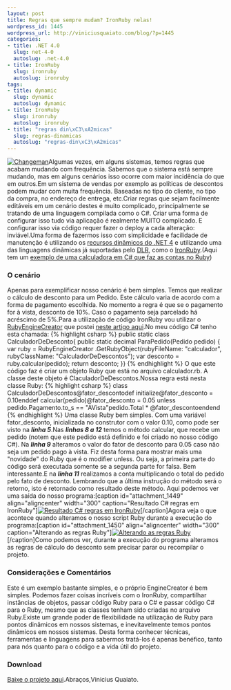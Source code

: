 ```yaml
--- 
layout: post
title: Regras que sempre mudam? IronRuby nelas!
wordpress_id: 1445
wordpress_url: http://viniciusquaiato.com/blog/?p=1445
categories: 
- title: .NET 4.0
  slug: net-4-0
  autoslug: .net-4.0
- title: IronRuby
  slug: ironruby
  autoslug: ironruby
tags: 
- title: dynamic
  slug: dynamic
  autoslug: dynamic
- title: IronRuby
  slug: ironruby
  autoslug: ironruby
- title: "regras din\xC3\xA2micas"
  slug: regras-dinamicas
  autoslug: "regras-din\xC3\xA2micas"
---
```

[![](http://viniciusquaiato.com/blog/wp-content/uploads/2010/08/changeman2lli2-300x224.jpg "Changeman")](http://viniciusquaiato.com/blog/wp-content/uploads/2010/08/changeman2lli2.jpg)Algumas vezes, em alguns sistemas, temos regras que acabam mudando com frequência. Sabemos que o sistema está sempre mudando, mas em alguns cenários isso ocorre com maior incidência do que em outros.Em um sistema de vendas por exemplo as políticas de descontos podem mudar com muita frequência. Baseadas no tipo do cliente, no tipo da compra, no endereço de entrega, etc.Criar regras que sejam facilmente editáveis em um cenário destes é muito complicado, principalmente se tratando de uma linguagem compilada como o C#. Criar uma forma de configurar isso tudo via aplicação é realmente MUITO complicado. E configurar isso via código requer fazer o deploy a cada alteração: inviável.Uma forma de fazermos isso com simplicidade e facilidade de manutenção é utilizando os [recursos dinâmicos do .NET 4](http://viniciusquaiato.com/blog/apresentacao-dynamic-types-no-net-4/) e utilizando uma das linguagens dinâmicas já suportadas pelo [DLR](http://dlr.codeplex.com/), como o [IronRuby](http://ironruby.codeplex.com/).(Aqui tem um [exemplo de uma calculadora em C# que faz as contas no Ruby](http://viniciusquaiato.com/blog/programacao-dinamica-com-c-e-ironruby/))

### O cenário
Apenas para exemplificar nosso cenário é bem simples. Temos que realizar o cálculo de desconto para um Pedido. Este cálculo varia de acordo com a forma de pagamento escolhida. No momento a regra é que se o pagamento for à vista, desconto de 10%. Caso o pagamento seja parcelado há acréscimo de 5%.Para a utilização de código IronRuby vou utilizar o [RubyEngineCreator](http://viniciusquaiato.com/blog/programacao-dinamica-com-c-e-ironruby/) que postei [neste artigo aqui](http://viniciusquaiato.com/blog/programacao-dinamica-com-c-e-ironruby/).No meu código C# tenho esta chamada:
{% highlight csharp %}
public static class CalculadorDeDesconto{    public static decimal ParaPedido(Pedido pedido)    {        var ruby = RubyEngineCreator            .GetRubyObject(rubyFileName: "calculador", rubyClassName: "CalculadorDeDescontos");        var desconto = ruby.calcular(pedido);        return desconto;    }}
{% endhighlight %}
O que este código faz é criar um objeto Ruby que está no arquivo calculador.rb. A classe deste objeto é ClaculadorDeDescontos.Nossa regra está nesta classe Ruby:
{% highlight csharp %}
class CalculadorDeDescontos@fator_descontodef initialize@fator_desconto = 0.10enddef calcular(pedido)@fator_desconto = 0.05 unless pedido.Pagamento.to_s == "AVista"pedido.Total * @fator_descontoendend
{% endhighlight %}
Uma classe Ruby bem simples. Com uma variável fator_desconto, inicializada no construtor com o valor 0.10, como pode ser visto na _**linha 5**_.Nas **_linhas 8 a 12_** temos o método calcular, que recebe um pedido (notem que este pedido está definido e foi criado no nosso código C#). Na _**linha 9**_ alteramos o valor do fator de desconto para 0.05 caso não seja um pedido pago à vista. Fiz desta forma para mostrar mais uma "novidade" do Ruby que é o modifier unless. Ou seja, a primeira parte do código será executada somente se a segunda parte for falsa. Bem interessante.E na **_linha 11_** realizamos a conta multiplicando o total do pedido pelo fato de desconto. Lembrando que a última instrução do método será o retorno, isto é retornado como resultado deste método. Aqui podemos ver uma saída do nosso programa:[caption id="attachment_1449" align="aligncenter" width="300" caption="Resultado C# regras em IronRuby"][![Resultado C# regras em IronRuby](http://viniciusquaiato.com/blog/wp-content/uploads/2010/08/resultado-300x121.jpg "Resultado C# regras em IronRuby")](http://viniciusquaiato.com/blog/wp-content/uploads/2010/08/resultado.jpg)[/caption]Agora veja o que acontece quando alteramos o nosso script Ruby durante a execução do programa:[caption id="attachment_1450" align="aligncenter" width="300" caption="Alterando as regras Ruby"][![Alterando as regras Ruby](http://viniciusquaiato.com/blog/wp-content/uploads/2010/08/resultado-2-300x137.jpg "Alterando as regras Ruby")](http://viniciusquaiato.com/blog/wp-content/uploads/2010/08/resultado-2.jpg)[/caption]Como podemos ver, durante a execução do programa alteramos as regras de cálculo do desconto sem precisar parar ou recompilar o projeto.

### Considerações e Comentários
Este é um exemplo bastante simples, e o próprio EngineCreator é bem simples. Podemos fazer coisas incríveis com o IronRuby, compartilhar instâncias de objetos, passar código Ruby para o C# e passar código C# para o Ruby, mesmo que as classes tenham sido criadas no arquivo Ruby.Existe um grande poder de flexibilidade na utilização de Ruby para pontos dinâmicos em nossos sistemas, e inevitavelmente temos pontos dinâmicos em nossos sistemas. Desta forma conhecer técnicas, ferramentas e linguagens para sabermos tratá-los é apenas benéfico, tanto para nós quanto para o código e a vida útil do projeto.

### Download
[Baixe o projeto aqui](http://viniciusquaiato.com/files/codesamples/dynamic/ConsoleRegrasComIronRuby.zip).Abraços,Vinicius Quaiato.
